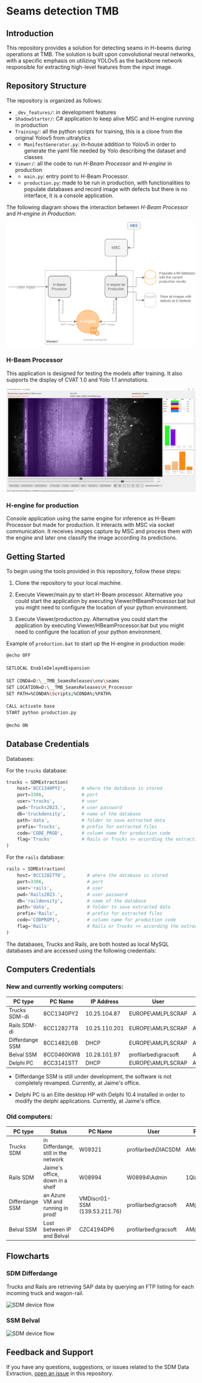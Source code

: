 # Seams detection TMB

## Introduction

This repository provides a solution for detecting seams in H-beams during operations at TMB. 
The solution is built upon convolutional neural networks, with a specific emphasis on utilizing 
YOLOv5 as the backbone network responsible for extracting high-level features from the input image.


## Repository Structure

The repository is organized as follows:

- `_dev_features/`: in development features
- `ShadowStarter/`: C# application to keep alive MSC and H-engine running in production
- `Training/`: all the python scripts for training, this is a clone from the original Yolov5 from ultralytics
- - `ManifestGenerator.py`: in-house addition to Yolov5 in order to generate the yaml file needed by Yolo describing the dataset and classes
- `Viewer/`: all the code to run *H-Beam Processor* and *H-engine* in production
- - `main.py`: entry point to H-Beam Processor.
- - `production.py`: made to be run in production, with functionalities to populate databases and record image with defects but there is no interface, it is a console application.

The following diagram shows the interaction between *H-Beam Processor* and *H-engine in Production*:

![H-Beam processor and Viewer](_readme/hengine_flow.drawio.png)

### H-Beam Processor

This application is designed for testing the models after training. It also supports the display of CVAT 1.0 and Yolo 1.1 annotations.

![H-Beam processor and Viewer](_readme/hbeam.PNG)

### H-engine for production

Console application using the same engine for inference as H-Beam Processor but made for production. It interacts with MSC via socket communication. It receives images capture by MSC and process them with the engine and later one classify the image according its predictions.


## Getting Started

To begin using the tools provided in this repository, follow these steps:

1. Clone the repository to your local machine.

2. Execute Viewer/main.py to start H-Beam processor. Alternative you could start the application by executing Viewer/HBeamProcessor.bat but you might need to configure the location of your python environment.

3. Execute Viewer/production.py. Alternative you could start the application by executing Viewer/HBeamProcessor.bat but you might need to configure the location of your python environment.

Example of `production.bat` to start up the H-engine in production mode:

```bash
@echo OFF

SETLOCAL EnableDelayedExpansion

SET CONDA=D:\__TMB_SeamsReleases\env\seams
SET LOCATION=D:\__TMB_SeamsReleases\H_Processor
SET PATH=%CONDA%\Scripts;%CONDA%;%PATH%

CALL activate base
START python production.py

@echo ON
```

## Database Credentials

Databases:

For the `trucks` database:

```python
trucks = SDMExtraction(
    host='8CC1340PY2',      # where the database is stored
    port=3306,              # port
    user='trucks',          # user
    pwd='Trucks2023.',      # user password
    db='truckdensity',      # name of the database
    path='data',            # folder to save extracted data
    prefix='Trucks',        # prefix for extracted files
    code='CODE_PROD',       # column name for production code
    flag='Trucks'           # Rails or Trucks >> according the extraction you need
)
```

For the `rails` database:

```python
rails = SDMExtraction(
    host='8CC12827T8',        # where the database is stored
    port=3306,                # port
    user='rails',             # user
    pwd='Rails2023.',         # user password
    db='raildensity',         # name of the database
    path='data',              # folder to save extracted data
    prefix='Rails',           # prefix for extracted files
    code='CODPROP1',          # column name for production code
    flag='Rails'              # Rails or Trucks >> according the extraction you need
)
```

The databases, Trucks and Rails, are both hosted as local MySQL databases and are accessed using the following credentials:


## Computers Credentials

### New and currently working computers:

| PC type         | PC Name    | IP Address    | User                 | Password       |
|-----------------|------------|---------------|----------------------|----------------|
| Trucks SDM-di   | 8CC1340PY2 | 10.25.104.87  | EUROPE\AMLPLSCRAP    | AM@acierie01*  |
| Rails SDM-di    | 8CC12827T8 | 10.25.110.201 | EUROPE\AMLPLSCRAP    | AM@acierie01*  |
| Differdange SSM | 8CC1482L6B | DHCP          | EUROPE\AMLPLSCRAP    | AM@acierie01*  |
| Belval SSM      | 8CC0460KW8 | 10.28.101.97  | profilarbed\gracsoft | AM@acierie01*  |
| Delphi PC       | 8CC3141STT | DHCP          | EUROPE\AMLPLSCRAP    | AM@acierie01*  |

- Differdange SSM is still under development, the software is not completely revamped. Currently, at Jaime's office.

- Delphi PC is an Elite desktop HP with Delphi 10.4 installed in order to modify the delphi applications. Currently, at Jaime's office.

### Old computers:

| PC type         | Status                               | PC Name                       | User                  | Password      |
|-----------------|--------------------------------------|-------------------------------|-----------------------|---------------|
| Trucks SDM      | in Differdange, still in the network | W09321                        | profilarbed\DIACSDM   | AMdipwd**     |
| Rails SDM       | Jaime's office, down in a shelf      | W08994                        | W08994\Admin          | 1Qlari-fari   |
| Differdange SSM | an Azure VM  and running in prod!    | VMDiscr01-SSM (139.53.211.76) | profilarbed\gracsoft  | AM@acierie01* |
| Belval SSM      | Lost between IP and Belval           | CZC4194DP6                    | profilarbed\gracsoft  | AM@acierie01* |

## Flowcharts

### SDM Differdange

Trucks and Rails are retrieving SAP data by querying an FTP listing for each incoming truck and wagon-rail.

![SDM device flow](_readme/SDM_flow.png)

### SSM Belval

![SDM device flow](_readme/SSM_belval.png)

## Feedback and Support

If you have any questions, suggestions, or issues related to the SDM Data Extraction, [open an issue](https://github.com/your-username/sdm-data-extraction/issues) in this repository.